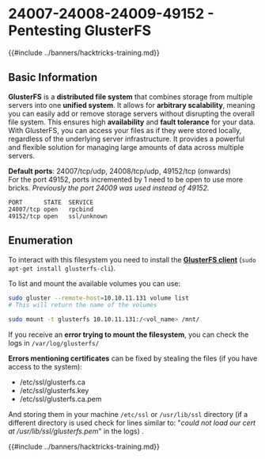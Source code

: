 # 24007-24008-24009-49152 - Pentesting GlusterFS

{{#include ../banners/hacktricks-training.md}}

## Basic Information

**GlusterFS** is a **distributed file system** that combines storage from multiple servers into one **unified system**. It allows for **arbitrary scalability**, meaning you can easily add or remove storage servers without disrupting the overall file system. This ensures high **availability** and **fault tolerance** for your data. With GlusterFS, you can access your files as if they were stored locally, regardless of the underlying server infrastructure. It provides a powerful and flexible solution for managing large amounts of data across multiple servers.

**Default ports**: 24007/tcp/udp, 24008/tcp/udp, 49152/tcp (onwards)\
For the port 49152, ports incremented by 1 need to be open to use more bricks. _Previously the port 24009 was used instead of 49152._

```
PORT      STATE  SERVICE
24007/tcp open   rpcbind
49152/tcp open   ssl/unknown
```

## Enumeration

To interact with this filesystem you need to install the [**GlusterFS client**](https://download.gluster.org/pub/gluster/glusterfs/LATEST/) (`sudo apt-get install glusterfs-cli`).

To list and mount the available volumes you can use:

```bash
sudo gluster --remote-host=10.10.11.131 volume list
# This will return the name of the volumes

sudo mount -t glusterfs 10.10.11.131:/<vol_name> /mnt/
```

If you receive an **error trying to mount the filesystem**, you can check the logs in `/var/log/glusterfs/`

**Errors mentioning certificates** can be fixed by stealing the files (if you have access to the system):

- /etc/ssl/glusterfs.ca
- /etc/ssl/glusterfs.key
- /etc/ssl/glusterfs.ca.pem

And storing them in your machine `/etc/ssl` or `/usr/lib/ssl` directory (if a different directory is used check for lines similar to: "_could not load our cert at /usr/lib/ssl/glusterfs.pem_" in the logs) .

{{#include ../banners/hacktricks-training.md}}



